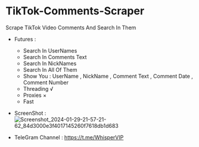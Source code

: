 # TikTok-Comments-Scraper
Scrape TikTok Video Comments And Search In Them
- Futures :
  - Search In UserNames
  - Search In Comments Text
  - Search In NickNames
  - Search In All Of Them
  - Show You : UserName , NickName , Comment Text , Comment Date , Comment Number
  - Threading √
  - Proxies ×
  - Fast
- ScreenShot : ![Screenshot_2024-01-29-21-57-21-62_84d3000e3f4017145260f7618db1d683](https://github.com/VIP-Whisper/TikTok-Comments-Scraper/assets/156022903/ab08f5e0-ca5e-46a8-a264-98aa355ffd4e)

- TeleGram Channel : https://t.me/WhisperVIP
